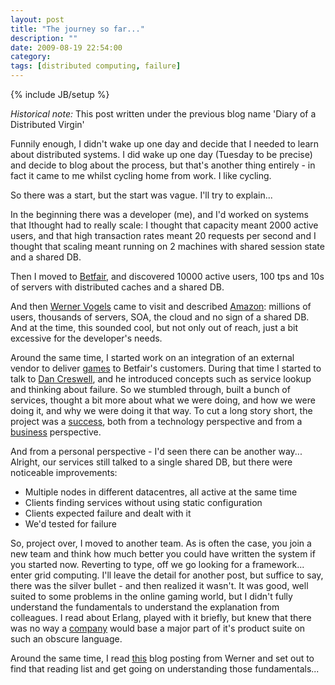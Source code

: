 ```yaml
---
layout: post
title: "The journey so far..."
description: ""
date: 2009-08-19 22:54:00
category: 
tags: [distributed computing, failure]
---
```

{% include JB/setup %}

*Historical note:* This post written under the previous blog name 'Diary of a Distributed Virgin'

Funnily enough, I didn't wake up one day and decide that I needed to learn about distributed systems. I did wake up one day (Tuesday to be precise) and decide to blog about the process, but that's another thing entirely - in fact it came to me whilst cycling home from work. I like cycling.

So there was a start, but the start was vague. I'll try to explain...

In the beginning there was a developer (me), and I'd worked on systems that Ithought had to really scale: I thought that capacity meant 2000 active users, and that high transaction rates meant 20 requests per second and I thought that scaling meant running on 2 machines with shared session state and a shared DB.

Then I moved to [Betfair](http://www.betfair.com), and discovered 10000 active users, 100 tps and 10s of servers with distributed caches and a shared DB.

And then [Werner Vogels](http://www.allthingsdistributed.com/) came to visit and described [Amazon](http://www.amazon.co.uk/): millions of users, thousands of servers, SOA, the cloud and no sign of a shared DB. And at the time, this sounded cool, but not only out of reach, just a bit excessive for the developer's needs.

Around the same time, I started work on an integration of an external vendor to deliver [games](http://arcade.betfair.com/) to Betfair's customers. During that time I started to talk to [Dan Creswell](http://dancres.org/), and he introduced concepts such as service lookup and thinking about failure. So we stumbled through, built a bunch of services, thought a bit more about what we were doing, and how we were doing it, and why we were doing it that way. To cut a long story short, the project was a [success](http://www.casinoadvisor.com/betfair-launches-arcade-portal-news-item.html), both from a technology perspective and from a [business](http://www.yogonet.com/english/2009/08/06/betfair-posts-another-record-year-of-results) perspective.

And from a personal perspective - I'd seen there can be another way... Alright, our services still talked to a single shared DB, but there were noticeable improvements:
 * Multiple nodes in different datacentres, all active at the same time
 * Clients finding services without using static configuration
 * Clients expected failure and dealt with it
 * We'd tested for failure
 
So, project over, I moved to another team. As is often the case, you join a new team and think how much better you could have written the system if you started now. Reverting to type, off we go looking for a framework... enter grid computing. I'll leave the detail for another post, but suffice to say, there was the silver bullet - and then realized it wasn't. It was good, well suited to some problems in the online gaming world, but I didn't fully understand the fundamentals to understand the explanation from colleagues. I read about Erlang, played with it briefly, but knew that there was no way a [company](http://blog.smarkets.com/2009/07/03/smarkets-tech-talk-on-erlang/) would base a major part of it's product suite on such an obscure language.

Around the same time, I read [this](http://www.allthingsdistributed.com/2007/07/job_opening_for_a_senior_resea.html) blog posting from Werner and set out to find that reading list and get going on understanding those fundamentals...
